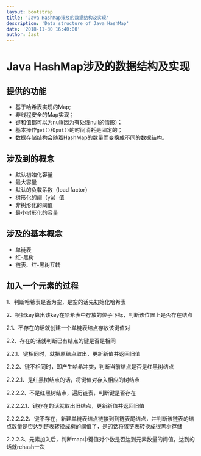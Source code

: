 ```yaml
---
layout: bootstrap
title: 'Java HashMap涉及的数据结构及实现'
description: 'Data structure of Java HashMap'
date: '2018-11-30 16:40:00'
author: Jast
---
```

# Java HashMap涉及的数据结构及实现
## 提供的功能
- 基于哈希表实现的Map;
- 非线程安全的Map实现；
- 键和值都可以为null(因为有处理null的情形)；
- 基本操作`get()`和`put()`的时间消耗是固定的；
- 数据存储结构会随着HashMap的数量而变换成不同的数据结构。

## 涉及到的概念
- 默认初始化容量
- 最大容量
- 默认的负载系数（load factor）
- 树形化的阈（yù）值
- 非树形化的阈值
- 最小树形化的容量


## 涉及的基本概念
- 单链表
- 红-黑树
- 链表、红-黑树互转

## 加入一个元素的过程
1、判断哈希表是否为空，是空的话先初始化哈希表

2、根据key算出该key在哈希表中存放的位子下标，判断该位置上是否存在结点

2.1、不存在的话就创建一个单链表结点存放该键值对

2.2、存在的话就判断已有结点的键是否是相同

2.2.1、键相同时，就把原结点取出，更新新值并返回旧值

2.2.2、键不相同时，即产生哈希冲突，判断当前结点是否是红黑树结点

2.2.2.1、是红黑树结点的话，将键值对存入相应的树结点

2.2.2.2、不是红黑树结点，遍历链表，判断键是否存在

2.2.2.2.1、键存在的话就取出旧结点，更新新值并返回旧值

2.2.2.2.2、键不存在，新建单链表结点链接到到链表尾结点，并判断该链表的结点数量是否达到链表转换成树的阈值了，是的话将该链表转换成很黑树存储

2.2.2.3、元素加入后，判断map中键值对个数是否达到元素数量的阈值，达到的话就rehash一次